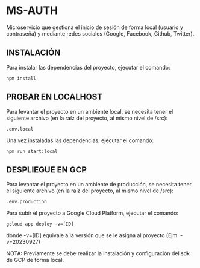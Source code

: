# MS-AUTH

Microservicio que gestiona el inicio de sesión de forma local (usuario y contraseña) y mediante redes sociales (Google, Facebook, Github, Twitter).

## INSTALACIÓN

Para instalar las dependencias del proyecto, ejecutar el comando:

`npm install`

## PROBAR EN LOCALHOST

Para levantar el proyecto en un ambiente local, se necesita tener el siguiente archivo (en la raíz del proyecto, al mismo nivel de /src):

`.env.local`

Una vez instaladas las dependencias, ejecutar el comando:

`npm run start:local`

## DESPLIEGUE EN GCP

Para levantar el proyecto en un ambiente de producción, se necesita tener el siguiente archivo (en la raíz del proyecto, al mismo nivel de /src):

`.env.production`

Para subir el proyecto a Google Cloud Platform, ejecutar el comando:

`gcloud app deploy -v=[ID]`

donde -v=[ID] equivale a la versión que se le asigna al proyecto (Ejm. -v=20230927)

NOTA: Previamente se debe realizar la instalación y configuración del sdk de GCP de forma local.
